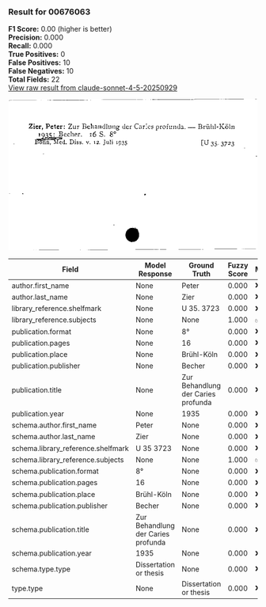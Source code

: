 ### Result for 00676063
**F1 Score:** 0.00 (higher is better)<br>**Precision:** 0.000<br>**Recall:** 0.000<br>**True Positives:** 0<br>**False Positives:** 10<br>**False Negatives:** 10<br>**Total Fields:** 22<br>[View raw result from claude-sonnet-4-5-20250929](https://github.com/RISE-UNIBAS/humanities_data_benchmark/blob/main/results/2025-09-30/T0230/request_T0230_00676063.json)

<img src="https://github.com/RISE-UNIBAS/humanities_data_benchmark/blob/main/benchmarks/zettelkatalog/images/00676063.jpg?raw=true" alt="00676063" width="600px">

| Field | Model Response | Ground Truth | Fuzzy Score | Match |
|-------|----------------|--------------|-------------|-------|
| author.first_name | None | Peter | 0.000 | ❌ |
| author.last_name | None | Zier | 0.000 | ❌ |
| library_reference.shelfmark | None | U 35. 3723 | 0.000 | ❌ |
| library_reference.subjects | None | None | 1.000 | ✅ |
| publication.format | None | 8° | 0.000 | ❌ |
| publication.pages | None | 16 | 0.000 | ❌ |
| publication.place | None | Brühl-Köln | 0.000 | ❌ |
| publication.publisher | None | Becher | 0.000 | ❌ |
| publication.title | None | Zur Behandlung der Caries profunda | 0.000 | ❌ |
| publication.year | None | 1935 | 0.000 | ❌ |
| schema.author.first_name | Peter | None | 0.000 | ❌ |
| schema.author.last_name | Zier | None | 0.000 | ❌ |
| schema.library_reference.shelfmark | U 35 3723 | None | 0.000 | ❌ |
| schema.library_reference.subjects | None | None | 1.000 | ✅ |
| schema.publication.format | 8° | None | 0.000 | ❌ |
| schema.publication.pages | 16 | None | 0.000 | ❌ |
| schema.publication.place | Brühl-Köln | None | 0.000 | ❌ |
| schema.publication.publisher | Becher | None | 0.000 | ❌ |
| schema.publication.title | Zur Behandlung der Caries profunda | None | 0.000 | ❌ |
| schema.publication.year | 1935 | None | 0.000 | ❌ |
| schema.type.type | Dissertation or thesis | None | 0.000 | ❌ |
| type.type | None | Dissertation or thesis | 0.000 | ❌ |
